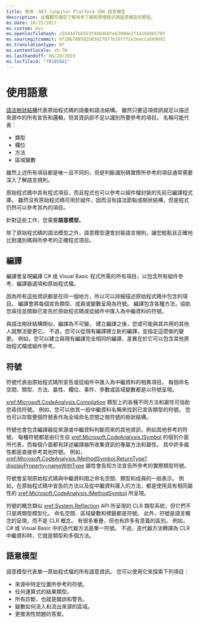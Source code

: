 ```yaml
---
title: 使用 .NET Compiler Platform SDK 語意模型
description: 此概觀可讓您了解用來了解和管理程式碼語意模型的類型。
ms.date: 10/15/2017
ms.custom: mvc
ms.openlocfilehash: c594447bb553f488d60fe83900e2f141608b570f
ms.sourcegitcommit: 6f28b709592503d27077b16fff2e2eacca569992
ms.translationtype: HT
ms.contentlocale: zh-TW
ms.lasthandoff: 08/28/2019
ms.locfileid: "70105661"
---
```

# <a name="work-with-semantics"></a>使用語意

[語法樹狀結構](work-with-syntax.md)代表原始程式碼的語彙和語法結構。 雖然只要這項資訊就足以描述來源中的所有宣告和邏輯，但其資訊卻不足以識別所要參考的項目。 名稱可能代表：

- 類型
- 欄位
- 方法
- 區域變數

雖然上述所有項目都是唯一且不同的，但是判斷識別碼實際所參考的項目通常需要深入了解語言規則。 

原始程式碼中具有程式項目，而且程式也可以參考以組件檔封裝的先前已編譯程式庫。 雖然沒有原始程式碼可用於組件，因而沒有語法節點或樹狀結構，但是程式仍然可以參考其內的項目。

針對這些工作，您需要**語意模型**。

除了原始程式碼的語法模型之外，語意模型還會封裝語言規則，讓您輕鬆且正確地比對識別碼與所參考的正確程式項目。

## <a name="compilation"></a>編譯

編譯會呈現編譯 C# 或 Visual Basic 程式所需的所有項目，以包含所有組件參考、編譯器選項和原始程式檔。 

因為所有這些資訊都是在同一個地方，所以可以詳細描述原始程式碼中包含的項目。 編譯會將每個宣告類型、成員或變數呈現為符號。 編譯包含各種方法，協助您尋找並關聯已宣告於原始程式碼或從組件中匯入為中繼資料的符號。

與語法樹狀結構類似，編譯為不可變。 建立編譯之後，您或可能與其共用的其他人就無法變更它。 不過，您可以從現有編譯建立新的編譯，並指定這麼做的變更。 例如，您可以建立與現有編譯完全相同的編譯，差異在於它可以包含其他原始程式檔或組件參考。

## <a name="symbols"></a>符號

符號代表由原始程式碼所宣告或從組件中匯入為中繼資料的相異項目。 每個命名空間、類型、方法、屬性、欄位、事件、參數或區域變數都是以符號呈現。 

<xref:Microsoft.CodeAnalysis.Compilation> 類型上的各種不同方法和屬性可協助您尋找符號。 例如，您可以依其一般中繼資料名稱來找到已宣告類型的符號。 您也可以存取整個符號表作為全域命名空間之根符號的樹狀結構。

符號也會包含編譯器從來源或中繼資料判斷而來的其他資訊，例如其他參考的符號。 每種符號都是由衍生自 <xref:Microsoft.CodeAnalysis.ISymbol> 的個別介面所代表，而每個介面都有詳述編譯器所收集資訊的專屬方法和屬性。 其中許多屬性都是直接參考其他符號。 例如，<xref:Microsoft.CodeAnalysis.IMethodSymbol.ReturnType?displayProperty=nameWithType> 屬性會告知方法宣告所參考的實際類型符號。

符號會呈現原始程式碼與中繼資料間之命名空間、類型和成員的一般表示。 例如，在原始程式碼中宣告的方法以及從中繼資料匯入的方法，都是使用具有相同屬性的 <xref:Microsoft.CodeAnalysis.IMethodSymbol> 所呈現。

符號的概念類似 <xref:System.Reflection> API 所呈現的 CLR 類型系統，但它們不只是將類型模型化。 命名空間、區域變數和標籤都是符號。 此外，符號是語言概念的呈現，而不是 CLR 概念。 有很多重疊，但也有許多有意義的區別。 例如，C# 或 Visual Basic 中的迭代器方法是單一符號。 不過，迭代器方法轉譯為 CLR 中繼資料時，它就是類型和多個方法。

## <a name="semantic-model"></a>語意模型

語意模型代表單一原始程式檔的所有語意資訊。 您可以使用它來探索下列項目： 

- 來源中特定位置所參考的符號。
- 任何運算式的結果類型。
- 所有診斷，也就是錯誤和警告。
- 變數如何流入和流出來源的區域。
- 更推測性問題的答案。
